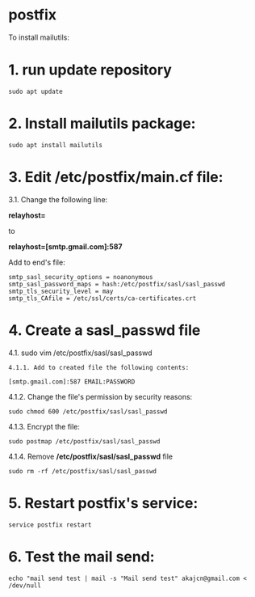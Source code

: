 # postfix
To install mailutils:

# 1. run update repository

`sudo apt update`

# 2. Install **mailutils** package:

`sudo apt install mailutils`

# 3. Edit **/etc/postfix/main.cf** file:

  3.1. Change the following line:

**relayhost=**

to

**relayhost=[smtp.gmail.com]:587**

Add to end's file:

```smtp_sasl_auth_enable = yes
smtp_sasl_security_options = noanonymous
smtp_sasl_password_maps = hash:/etc/postfix/sasl/sasl_passwd
smtp_tls_security_level = may
smtp_tls_CAfile = /etc/ssl/certs/ca-certificates.crt
```

# 4. Create a **sasl_passwd** file

  4.1. sudo vim /etc/postfix/sasl/sasl_passwd

    4.1.1. Add to created file the following contents:

```[smtp.gmail.com]:587 EMAIL:PASSWORD```

4.1.2. Change the file's permission by security reasons:

`sudo chmod 600 /etc/postfix/sasl/sasl_passwd`

4.1.3. Encrypt the file:

`sudo postmap /etc/postfix/sasl/sasl_passwd`

4.1.4. Remove **/etc/postfix/sasl/sasl_passwd** file

`sudo rm -rf /etc/postfix/sasl/sasl_passwd` 

# 5. Restart postfix's service:

`service postfix restart`

# 6. Test the mail send:

`echo "mail send test | mail -s "Mail send test" akajcn@gmail.com < /dev/null`

